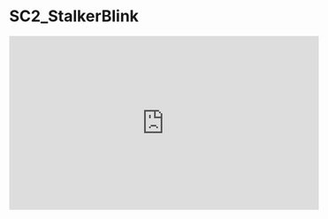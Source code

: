 # SC2_StalkerBlink


<iframe width="560" height="315" src="https://www.youtube.com/embed/oPtMWcs1Pic" frameborder="0" allowfullscreen></iframe>

